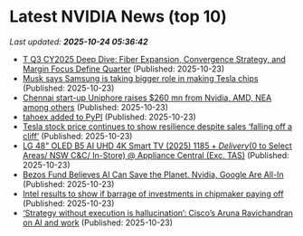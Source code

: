 # Latest NVIDIA News (top 10)
_Last updated: **2025-10-24 05:36:42**_

- [T Q3 CY2025 Deep Dive: Fiber Expansion, Convergence Strategy, and Margin Focus Define Quarter](https://finance.yahoo.com/news/t-q3-cy2025-deep-dive-053146745.html) (Published: 2025-10-23)
- [Musk says Samsung is taking bigger role in making Tesla chips](https://www.bloomberg.com/news/articles/2025-10-22/tesla-s-musk-says-samsung-is-taking-bigger-role-making-its-chips) (Published: 2025-10-23)
- [Chennai start-up Uniphore raises $260 mn from Nvidia, AMD, NEA among others](https://www.thehindubusinessline.com/companies/chennai-start-up-uniphore-raises-260-mn-from-nvidia-amd-nea-among-others/article70192182.ece) (Published: 2025-10-23)
- [tahoex added to PyPI](https://pypi.org/project/tahoex/) (Published: 2025-10-23)
- [Tesla stock price continues to show resilience despite sales ‘falling off a cliff’](https://www.independent.ie/business/technology/tesla-stock-price-continues-to-show-resilience-despite-sales-falling-off-a-cliff/a868970709.html) (Published: 2025-10-23)
- [LG 48" OLED B5 AI UHD 4K Smart TV (2025) $1185 + Delivery ($0 to Select Areas/ NSW C&C/ In-Store) @ Appliance Central (Exc. TAS)](https://www.ozbargain.com.au/node/929867) (Published: 2025-10-23)
- [Bezos Fund Believes AI Can Save the Planet. Nvidia, Google Are All-In](https://biztoc.com/x/80649b8912c304ab) (Published: 2025-10-23)
- [Intel results to show if barrage of investments in chipmaker paying off](https://economictimes.indiatimes.com/tech/technology/intel-results-to-show-if-barrage-of-investments-in-chipmaker-paying-off/articleshow/124752573.cms) (Published: 2025-10-23)
- [‘Strategy without execution is hallucination’: Cisco’s Aruna Ravichandran on AI and work](http://digiday.com/marketing/strategy-without-execution-is-hallucination-ciscos-aruna-ravichandran-on-ai-and-work/) (Published: 2025-10-23)
